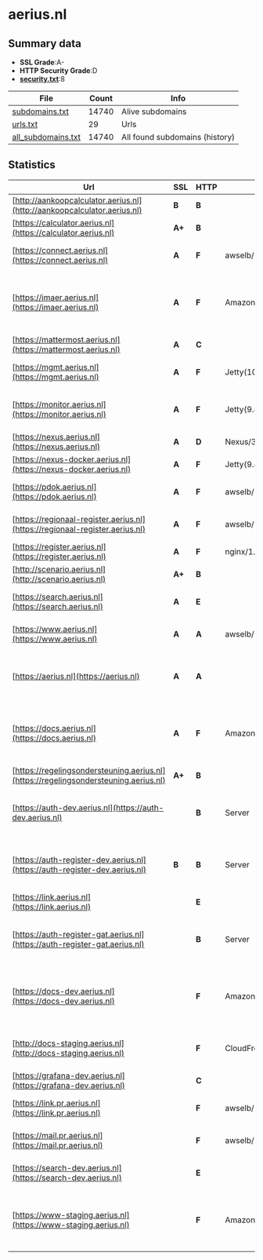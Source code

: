 

# aerius.nl
## Summary data


 - **SSL Grade**:A-
 - **HTTP Security Grade**:D
 - **[security.txt](https://www.digitaleoverheid.nl/nieuws/standaard-security-txt-nu-verplicht-voor-overheid/)**:8


| File       | Count | Info |
|------------|-------|------|
|[subdomains.txt](/data/aerius.nl/subdomains.txt)|14740|Alive subdomains|
|[urls.txt](/data/aerius.nl/urls.txt)|29|Urls|
|[all_subdomains.txt](/data/aerius.nl/all_subdomains.txt)|14740|All found subdomains (history)|


## Statistics


| Url | SSL | HTTP | Server | Cookie | HSTS | CORS | CTO | CSP | XFO | XXP | RP |FP| Tech |Title |
|--------|-------|-------|------|------|------|------|------|------|------|------|------|------|------|------|
|[http://aankoopcalculator.aerius.nl](http://aankoopcalculator.aerius.nl)| **B**| **B**|| |:white_check_mark: | | | | | | :white_check_mark: | |Apache HTTP Server HSTS||
|[https://calculator.aerius.nl](https://calculator.aerius.nl)| **A+**| **B**||:warning: |:white_check_mark: | | |:warning: | :white_check_mark: | | :white_check_mark: | |HSTS Java|AERIUS® Calculat...|
|[https://connect.aerius.nl](https://connect.aerius.nl)| **A**| **F**|awselb/2.0| | | | | | | | :white_check_mark: | |Amazon ELB Amazon Web Services||
|[https://imaer.aerius.nl](https://imaer.aerius.nl)| **A**| **F**|AmazonS3| | | | | | | | :white_check_mark: | |Amazon CloudFront Amazon S3 Amazon Web Services HTTP/3||
|[https://mattermost.aerius.nl](https://mattermost.aerius.nl)| **A**| **C**|| | | | | :white_check_mark:| :white_check_mark: | | :white_check_mark: | ||Mattermost|
|[https://mgmt.aerius.nl](https://mgmt.aerius.nl)| **A**| **F**|Jetty(10.0.18)|:white_check_mark: | | | | | | | :white_check_mark: | |Java Jenkins:2.440.1 Jetty:10.0.18||
|[https://monitor.aerius.nl](https://monitor.aerius.nl)| **A**| **F**|Jetty(9.4.18.v20190429)| | | | | | | | :white_check_mark: | |Java Jekyll:4.0.0 Jetty:9.4.18 Ruby|Over AERIUS Moni...|
|[https://nexus.aerius.nl](https://nexus.aerius.nl)| **A**| **D**|Nexus/3.63.0-01 (OSS)| | | | | | :white_check_mark: | :white_check_mark: | :white_check_mark: | ||Sonatype Nexus R...|
|[https://nexus-docker.aerius.nl](https://nexus-docker.aerius.nl)| **A**| **F**|Jetty(9.4.53.v20231009)| | | | | | | | :white_check_mark: | |Java Jetty:9.4.53|Error 400 Not a...|
|[https://pdok.aerius.nl](https://pdok.aerius.nl)| **A**| **F**|awselb/2.0| | | | | | | | :white_check_mark: | |Amazon ELB Amazon Web Services||
|[https://regionaal-register.aerius.nl](https://regionaal-register.aerius.nl)| **A**| **F**|awselb/2.0| | | | | | | | :white_check_mark: | |Amazon ELB Amazon Web Services||
|[https://register.aerius.nl](https://register.aerius.nl)| **A**| **F**|nginx/1.25.4| | | | | | | | :white_check_mark: | |Nginx:1.25.4||
|[http://scenario.aerius.nl](http://scenario.aerius.nl)| **A+**| **B**|| |:white_check_mark: | | | | | | :white_check_mark: | |Apache HTTP Server HSTS||
|[https://search.aerius.nl](https://search.aerius.nl)| **A**| **E**|| | | | | | | | :white_check_mark: | ||AERIUS Search Re...|
|[https://www.aerius.nl](https://www.aerius.nl)| **A**| **A**|awselb/2.0| |:white_check_mark: | | |:warning: | :white_check_mark: | :white_check_mark: | :white_check_mark: | |Amazon ELB Amazon Web Services|301 Moved Perman...|
|[https://aerius.nl](https://aerius.nl)| **A**| **A**|| |:white_check_mark: | | |:warning: | :white_check_mark: | :white_check_mark: | :white_check_mark: | |Amazon CloudFront Amazon Web Services HTTP/3||
|[https://docs.aerius.nl](https://docs.aerius.nl)| **A**| **F**|AmazonS3| | | | | | | | :white_check_mark: | |Amazon CloudFront Amazon S3 Amazon Web Services HTTP/3||
|[https://regelingsondersteuning.aerius.nl](https://regelingsondersteuning.aerius.nl)| **A+**| **B**||:warning: |:white_check_mark: | | |:warning: | :white_check_mark: | | :white_check_mark: | |HSTS Java|AERIUS® Check|
|[https://auth-dev.aerius.nl](https://auth-dev.aerius.nl)| | **B**|Server|:white_check_mark: |:white_check_mark: | | | | :white_check_mark: | :white_check_mark: | :white_check_mark: | |Amazon CloudFront Amazon Web Services Bootstrap HSTS|Signin|
|[https://auth-register-dev.aerius.nl](https://auth-register-dev.aerius.nl)| **B**| **B**|Server|:white_check_mark: |:white_check_mark: | | | | :white_check_mark: | :white_check_mark: | :white_check_mark: | |Amazon CloudFront Amazon Web Services Bootstrap HSTS|Signin|
|[https://link.aerius.nl](https://link.aerius.nl)| | **E**|| | | | | | | | :white_check_mark: | |Bootstrap:4.3.1|Not Found | Shli...|
|[https://auth-register-gat.aerius.nl](https://auth-register-gat.aerius.nl)| | **B**|Server|:white_check_mark: |:white_check_mark: | | | | :white_check_mark: | :white_check_mark: | :white_check_mark: | |Amazon CloudFront Amazon Web Services Bootstrap HSTS|Signin|
|[https://docs-dev.aerius.nl](https://docs-dev.aerius.nl)| | **F**|AmazonS3| | | | | | | | :white_check_mark: | |Amazon CloudFront Amazon S3 Amazon Web Services HTTP/3||
|[http://docs-staging.aerius.nl](http://docs-staging.aerius.nl)| | **F**|CloudFront| | | | | | | | :white_check_mark: | |Amazon CloudFront Amazon Web Services|ERROR: The reque...|
|[https://grafana-dev.aerius.nl](https://grafana-dev.aerius.nl)| | **C**|| | | | | | :white_check_mark: | :white_check_mark: | :white_check_mark: | |||
|[https://link.pr.aerius.nl](https://link.pr.aerius.nl)| | **F**|awselb/2.0| | | | | | | | :white_check_mark: | |Amazon ELB Amazon Web Services||
|[https://mail.pr.aerius.nl](https://mail.pr.aerius.nl)| | **F**|awselb/2.0| | | | | | | | :white_check_mark: | |Amazon ELB Amazon Web Services||
|[https://search-dev.aerius.nl](https://search-dev.aerius.nl)| | **E**|| | | | | | | | :white_check_mark: | ||AERIUS Search Re...|
|[https://www-staging.aerius.nl](https://www-staging.aerius.nl)| | **F**|AmazonS3| | | | | | | | :white_check_mark: | |Amazon CloudFront Amazon S3 Amazon Web Services HTTP/3 Vue.js|AERIUS | Rekenin...|

